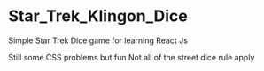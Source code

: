 # Star_Trek_Klingon_Dice
Simple Star Trek Dice game for learning React Js

Still some CSS problems but fun
Not all of the street dice rule apply 
